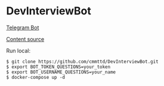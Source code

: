 # DevInterviewBot
[Telegram Bot](https://web.telegram.org/#/im?p=@DevInterviewBot)

[Content source](https://github.com/enhorse/java-interview/)

Run local:
```shell
$ git clone https://github.com/cmmttd/DevInterviewBot.git
$ export BOT_TOKEN_QUESTIONS=your_token
$ export BOT_USERNAME_QUESTIONS=your_name
$ docker-compose up -d
```
